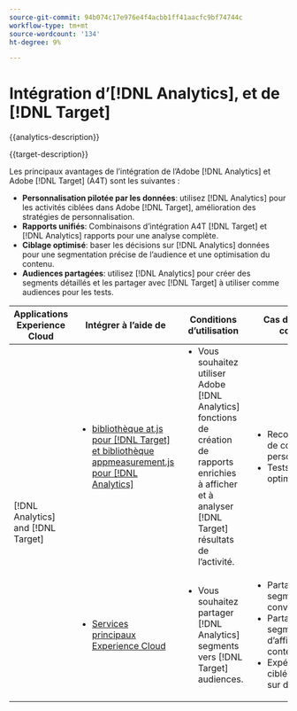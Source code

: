 ```yaml
---
source-git-commit: 94b074c17e976e4f4acbb1ff41aacfc9bf74744c
workflow-type: tm+mt
source-wordcount: '134'
ht-degree: 9%

---
```



# Intégration d’[!DNL Analytics], et de [!DNL Target]

{{analytics-description}}

{{target-description}}

Les principaux avantages de l’intégration de l’Adobe [!DNL Analytics] et Adobe [!DNL Target] (A4T) sont les suivantes :

+ **Personnalisation pilotée par les données**: utilisez [!DNL Analytics] pour les activités ciblées dans Adobe [!DNL Target], amélioration des stratégies de personnalisation.
+ **Rapports unifiés**: Combinaisons d’intégration A4T [!DNL Target] et [!DNL Analytics] rapports pour une analyse complète.
+ **Ciblage optimisé**: baser les décisions sur [!DNL Analytics] données pour une segmentation précise de l’audience et une optimisation du contenu.
+ **Audiences partagées**: utilisez [!DNL Analytics] pour créer des segments détaillés et les partager avec [!DNL Target] à utiliser comme audiences pour les tests.

<table>
    <thead>
            <tr>
                <th>Applications Experience Cloud</th>
                <th>Intégrer à l’aide de</th>
                <th>Conditions d’utilisation</th>
                <th>Cas d'utilisation courants</th>
            </tr>
    </thead>
    <tbody>
        <tr>
            <td rowspan="2">[!DNL Analytics] and [!DNL Target]</td>
            <td>
                <ul style="margin-top: 0;">
                    <li><a href="../../integrations/tutorials/analytics-target/analytics-target.md" target="_blank" rel="noreferrer">bibliothèque at.js pour [!DNL Target] et bibliothèque appmeasurement.js pour [!DNL Analytics]</a></li>
                </ul>
            </td>
            <td>
                <ul style="margin-top: 0;">
                    <li>Vous souhaitez utiliser Adobe [!DNL Analytics] fonctions de création de rapports enrichies à afficher et à analyser [!DNL Target] résultats de l’activité.</li>
                </ul>
            </td>
            <td>
                <ul style="margin-top: 0;">
                    <li>Recommandations de contenu personnalisé.</li>
                    <li>Tests A/B et optimisation.</li>
                </ul>
            </td>
        </tr>
        <tr>
            <td>
                <ul style="margin-top: 0;">
                    <li><a href="https://experienceleague.adobe.com/docs/target/using/integrate/mmp.html" target="_blank" rel="noreferrer">Services principaux Experience Cloud</a></li>
                </ul>
            </td>
            <td>
                <ul style="margin-top: 0;">
                    <li>Vous souhaitez partager [!DNL Analytics] segments vers [!DNL Target] audiences.</li>
                </ul>
            </td>
            <td>
                <ul style="margin-top: 0;">
                    <li>Partage des segments de convertisseur</li>
                    <li>Partage des segments d’affinité de contenu</li>
                    <li>Expériences ciblées basées sur des segments.</li>
                </ul>
            </td>
        </tr>
    </tbody>
</table>
